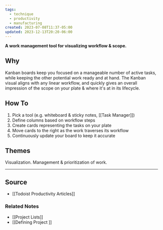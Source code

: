 ```yaml
---
tags:
  - technique
  - productivity
  - manufacturing
created: 2023-07-08T11:37-05:00
updated: 2023-12-13T20:20-06:00
---
```

**A work management tool for visualizing workflow & scope.**

## Why

Kanban boards keep you focused on a manageable number of active tasks, while keeping the other potential work ready and at hand. The Kanban visual aligns with any linear workflow, and quickly gives an overall impression of the scope on your plate & where it's at in its lifecycle.

## How To

1. Pick a tool (e.g. whiteboard & sticky notes, [[Task Manager]])
2. Define columns based on workflow steps
3. Create cards representing the tasks on your plate
4. Move cards to the right as the work traverses its workflow
5. Continuously update your board to keep it accurate

## Themes

Visualization. Management & prioritization of work.

---

## Source
- [[Todoist Productivity Articles]]

### Related Notes
- [[Project Lists]] 
- [[Defining  Project ]]